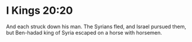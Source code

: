 # I Kings 20:20

And each struck down his man. The Syrians fled, and Israel pursued them, but Ben-hadad king of Syria escaped on a horse with horsemen.
